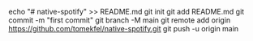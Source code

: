 echo "# native-spotify" >> README.md
git init
git add README.md
git commit -m "first commit"
git branch -M main
git remote add origin https://github.com/tomekfel/native-spotify.git
git push -u origin main